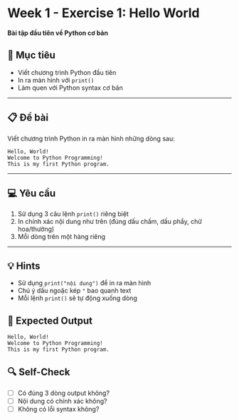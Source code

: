 # Week 1 - Exercise 1: Hello World

**Bài tập đầu tiên về Python cơ bản**

## 🎯 Mục tiêu

- Viết chương trình Python đầu tiên
- In ra màn hình với `print()`
- Làm quen với Python syntax cơ bản

---

## 📋 Đề bài

Viết chương trình Python in ra màn hình những dòng sau:

```
Hello, World!
Welcome to Python Programming!
This is my first Python program.
```

---

## 💻 Yêu cầu

1. Sử dụng 3 câu lệnh `print()` riêng biệt
2. In chính xác nội dung như trên (đúng dấu chấm, dấu phẩy, chữ hoa/thường)
3. Mỗi dòng trên một hàng riêng

---

## 💡 Hints

- Sử dụng `print("nội dung")` để in ra màn hình
- Chú ý dấu ngoặc kép `"` bao quanh text
- Mỗi lệnh `print()` sẽ tự động xuống dòng

## 🎯 Expected Output

```
Hello, World!
Welcome to Python Programming!
This is my first Python program.
```

## 🔍 Self-Check

- [ ] Có đúng 3 dòng output không?
- [ ] Nội dung có chính xác không?
- [ ] Không có lỗi syntax không?
